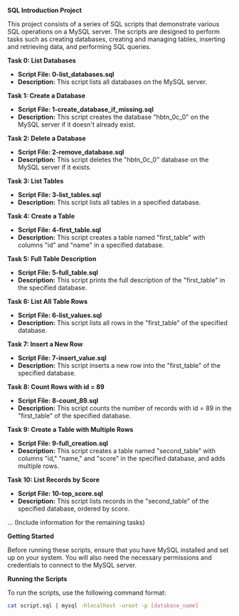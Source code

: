**SQL Introduction Project**

This project consists of a series of SQL scripts that demonstrate various SQL operations on a MySQL server. The scripts are designed to perform tasks such as creating databases, creating and managing tables, inserting and retrieving data, and performing SQL queries.

**Task 0: List Databases**
- **Script File: 0-list_databases.sql**
- **Description:** This script lists all databases on the MySQL server.

**Task 1: Create a Database**
- **Script File: 1-create_database_if_missing.sql**
- **Description:** This script creates the database "hbtn_0c_0" on the MySQL server if it doesn't already exist.

**Task 2: Delete a Database**
- **Script File: 2-remove_database.sql**
- **Description:** This script deletes the "hbtn_0c_0" database on the MySQL server if it exists.

**Task 3: List Tables**
- **Script File: 3-list_tables.sql**
- **Description:** This script lists all tables in a specified database.

**Task 4: Create a Table**
- **Script File: 4-first_table.sql**
- **Description:** This script creates a table named "first_table" with columns "id" and "name" in a specified database.

**Task 5: Full Table Description**
- **Script File: 5-full_table.sql**
- **Description:** This script prints the full description of the "first_table" in the specified database.

**Task 6: List All Table Rows**
- **Script File: 6-list_values.sql**
- **Description:** This script lists all rows in the "first_table" of the specified database.

**Task 7: Insert a New Row**
- **Script File: 7-insert_value.sql**
- **Description:** This script inserts a new row into the "first_table" of the specified database.

**Task 8: Count Rows with id = 89**
- **Script File: 8-count_89.sql**
- **Description:** This script counts the number of records with id = 89 in the "first_table" of the specified database.

**Task 9: Create a Table with Multiple Rows**
- **Script File: 9-full_creation.sql**
- **Description:** This script creates a table named "second_table" with columns "id," "name," and "score" in the specified database, and adds multiple rows.

**Task 10: List Records by Score**
- **Script File: 10-top_score.sql**
- **Description:** This script lists records in the "second_table" of the specified database, ordered by score.

... (Include information for the remaining tasks)

**Getting Started**

Before running these scripts, ensure that you have MySQL installed and set up on your system. You will also need the necessary permissions and credentials to connect to the MySQL server.

**Running the Scripts**

To run the scripts, use the following command format:

```bash
cat script.sql | mysql -hlocalhost -uroot -p [database_name]

